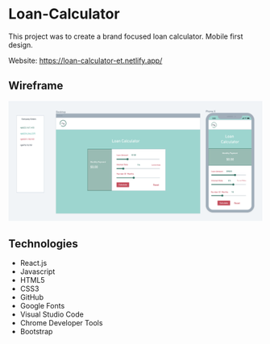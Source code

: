 # Loan-Calculator

This project was to create a brand focused loan calculator. Mobile first design. 

Website: https://loan-calculator-et.netlify.app/


## Wireframe

![wireframe](public/images/wireframes.png)

## Technologies

* React.js
* Javascript
* HTML5
* CSS3
* GitHub
* Google Fonts
* Visual Studio Code
* Chrome Developer Tools
* Bootstrap



